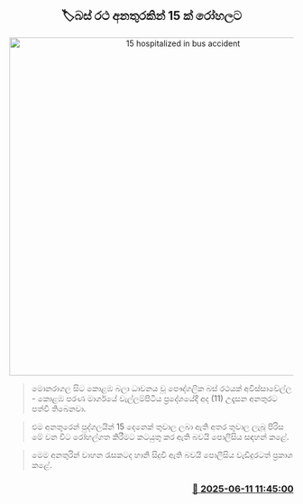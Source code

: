 <p align='center'><b><h2 align='center' title='15 hospitalized in bus accident'>🏷බස් රථ අනතුරකින් 15 ක් රෝහලට</h2></b></p>
<p align='center'><img src='https://helakuru.sgp1.cdn.digitaloceanspaces.com/esana/images/lib/orugodawatta-acc-ui.jpg' width='600' alt='15 hospitalized in bus accident'></p>

> මොනරාගල සිට කොළඹ බලා ධාවනය වූ පෞද්ගලික බස් රථයක් අවිස්සාවේල්ල - කොළඹ පරණ මාර්ගයේ වැල්ලම්පිටිය ප්‍රදේශයේදී අද (11) උදෑසන අනතුරට පත්වී තිබෙනවා.

> එම අනතුරෙන් පුද්ගලයින් 15 දෙනෙක් තුවාල ලබා ඇති අතර තුවාල ලැබූ පිරිස මේ වන විට රෝහල්ගත කිරීමට කටයුතු කර ඇති බවයි පොලීසිය සඳහන් කළේ.

> මෙම අනතුරින් වාහන රැසකටද හානි සිදුවී ඇති බවයි පොලීසිය වැඩිදුරටත් ප්‍රකාශ කළේ.



<h3 align='right'><a href='https://www.helakuru.lk/esana/p/110886/'>📅 2025-06-11 11:45:00</a></h3>

